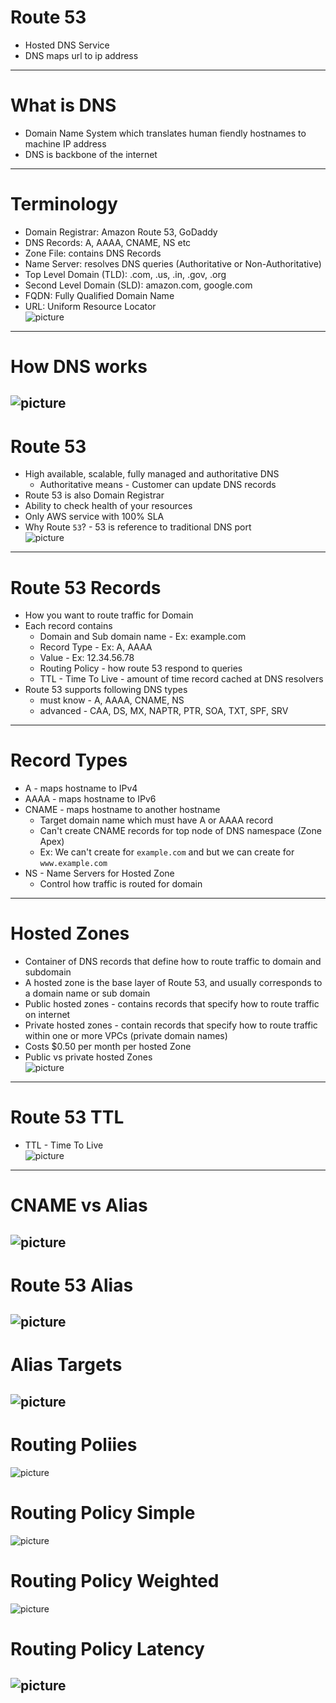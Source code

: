 # Route 53
* Hosted DNS Service
* DNS maps url to ip address
------
# What is DNS
* Domain Name System which translates human fiendly hostnames to machine IP address
* DNS is backbone of the internet
------
# Terminology
* Domain Registrar: Amazon Route 53, GoDaddy
* DNS Records: A, AAAA, CNAME, NS etc
* Zone File: contains DNS Records
* Name Server: resolves DNS queries (Authoritative or Non-Authoritative)
* Top Level Domain (TLD): .com, .us, .in, .gov, .org
* Second Level Domain (SLD): amazon.com, google.com
* FQDN: Fully Qualified Domain Name
* URL: Uniform Resource Locator\
![picture](imgs/001-terminology.jpg)
------
# How DNS works
![picture](imgs/001-how-dns-works.jpg)
------
# Route 53
* High available, scalable, fully managed and authoritative DNS
	* Authoritative means - Customer can update DNS records
* Route 53 is also Domain Registrar
* Ability to check health of your resources
* Only AWS service with 100% SLA
* Why Route `53`? - 53 is reference to traditional DNS port\
![picture](imgs/001-route-53-overview.jpg)
------
# Route 53 Records
* How you want to route traffic for Domain
* Each record contains
	* Domain and Sub domain name - Ex: example.com
	* Record Type - Ex: A, AAAA
	* Value - Ex: 12.34.56.78
	* Routing Policy - how route 53 respond to queries
	* TTL - Time To Live - amount of time record cached at DNS resolvers
* Route 53 supports following DNS types
	* must know - A, AAAA, CNAME, NS
	* advanced - CAA, DS, MX, NAPTR, PTR, SOA, TXT, SPF, SRV
-----
# Record Types
* A - maps hostname to IPv4
* AAAA - maps hostname to IPv6
* CNAME - maps hostname to another hostname
	* Target domain name which must have A or AAAA record
	* Can't create CNAME records for top node of DNS namespace (Zone Apex)
	* Ex: We can't create for `example.com` and but we can create for `www.example.com`
* NS - Name Servers for Hosted Zone
	* Control how traffic is routed for domain
------
# Hosted Zones
* Container of DNS records that define how to route traffic to domain and subdomain
* A hosted zone is the base layer of Route 53, and usually corresponds to a domain name or sub domain
* Public hosted zones - contains records that specify how to route traffic on internet
* Private hosted zones - contain records that specify how to route traffic within one or more VPCs (private domain names)
* Costs $0.50 per month per hosted Zone
* Public vs private hosted Zones\
![picture](imgs/001-public-vs-private-hosted-zones.jpg)
------
# Route 53 TTL
* TTL - Time To Live\
![picture](imgs/001-ttl.jpg)
------
# CNAME vs Alias
![picture](imgs/cname-vs-alias.jpg)
------
# Route 53 Alias
![picture](imgs/01-alias.jpg)
------
# Alias Targets
![picture](imgs/01-alias-targets.jpg)
------
# Routing Poliies
![picture](imgs/01-routing-policies.jpg)

# Routing Policy Simple
![picture](imgs/01-routing-policy-simple.jpg)

# Routing Policy Weighted
![picture](imgs/02-routing-policy-weighted.jpg)

# Routing Policy Latency
![picture](imgs/03-routing-policy-latency.jpg)
------
